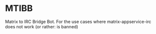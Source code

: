 # MTIBB
Matrix to IRC Bridge Bot. For the use cases where matrix-appservice-irc does not work (or rather: is banned)
